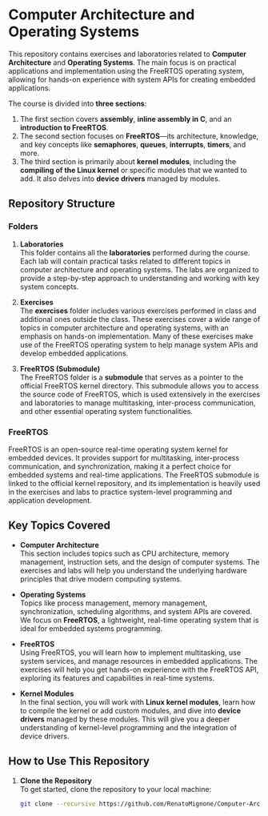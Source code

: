 # Computer Architecture and Operating Systems

This repository contains exercises and laboratories related to **Computer Architecture** and **Operating Systems**. The main focus is on practical applications and implementation using the FreeRTOS operating system, allowing for hands-on experience with system APIs for creating embedded applications.

The course is divided into **three sections**:
1. The first section covers **assembly**, **inline assembly in C**, and an **introduction to FreeRTOS**.
2. The second section focuses on **FreeRTOS**—its architecture, knowledge, and key concepts like **semaphores**, **queues**, **interrupts**, **timers**, and more.
3. The third section is primarily about **kernel modules**, including the **compiling of the Linux kernel** or specific modules that we wanted to add. It also delves into **device drivers** managed by modules.

## Repository Structure

### Folders

1. **Laboratories**  
   This folder contains all the **laboratories** performed during the course. Each lab will contain practical tasks related to different topics in computer architecture and operating systems. The labs are organized to provide a step-by-step approach to understanding and working with key system concepts.

2. **Exercises**  
   The **exercises** folder includes various exercises performed in class and additional ones outside the class. These exercises cover a wide range of topics in computer architecture and operating systems, with an emphasis on hands-on implementation. Many of these exercises make use of the FreeRTOS operating system to help manage system APIs and develop embedded applications.

3. **FreeRTOS (Submodule)**  
   The FreeRTOS folder is a **submodule** that serves as a pointer to the official FreeRTOS kernel directory. This submodule allows you to access the source code of FreeRTOS, which is used extensively in the exercises and laboratories to manage multitasking, inter-process communication, and other essential operating system functionalities.

### FreeRTOS

FreeRTOS is an open-source real-time operating system kernel for embedded devices. It provides support for multitasking, inter-process communication, and synchronization, making it a perfect choice for embedded systems and real-time applications. The FreeRTOS submodule is linked to the official kernel repository, and its implementation is heavily used in the exercises and labs to practice system-level programming and application development.

## Key Topics Covered

- **Computer Architecture**  
  This section includes topics such as CPU architecture, memory management, instruction sets, and the design of computer systems. The exercises and labs will help you understand the underlying hardware principles that drive modern computing systems.

- **Operating Systems**  
  Topics like process management, memory management, synchronization, scheduling algorithms, and system APIs are covered. We focus on **FreeRTOS**, a lightweight, real-time operating system that is ideal for embedded systems programming.

- **FreeRTOS**  
  Using FreeRTOS, you will learn how to implement multitasking, use system services, and manage resources in embedded applications. The exercises will help you get hands-on experience with the FreeRTOS API, exploring its features and capabilities in real-time systems.

- **Kernel Modules**  
  In the final section, you will work with **Linux kernel modules**, learn how to compile the kernel or add custom modules, and dive into **device drivers** managed by these modules. This will give you a deeper understanding of kernel-level programming and the integration of device drivers.

## How to Use This Repository

1. **Clone the Repository**  
   To get started, clone the repository to your local machine:
   ```bash
   git clone --recursive https://github.com/RenatoMignone/Computer-Architecture-and-Operating-Systems.git


